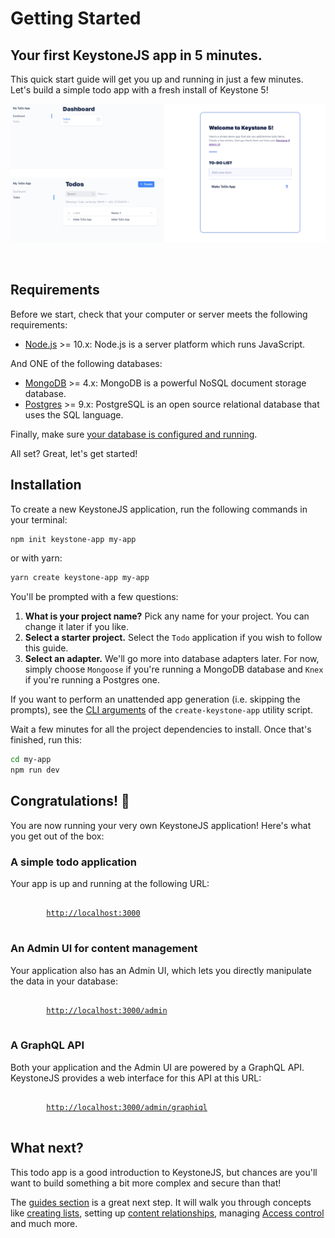 <!--[meta]
section: quick-start
title: Getting Started
order: 1
slug: /quick-start/
[meta]-->

# Getting Started

## Your first KeystoneJS app in 5 minutes.

This quick start guide will get you up and running in just a few minutes. Let's build a simple todo app with a fresh install of Keystone 5!

![Screenshot of KeystoneJS Todo App](./img/to-do-app-example.png)

<br/>

## Requirements

Before we start, check that your computer or server meets the following requirements:

- [Node.js](https://nodejs.org/) >= 10.x: Node.js is a server platform which runs JavaScript.

And ONE of the following databases:

- [MongoDB](https://www.mongodb.com/) >= 4.x: MongoDB is a powerful NoSQL document storage database.
- [Postgres](https://www.postgresql.org) >= 9.x: PostgreSQL is an open source relational database that uses the SQL language.

Finally, make sure [your database is configured and running](/docs/quick-start/adapters.md).

All set? Great, let's get started!

## Installation

To create a new KeystoneJS application, run the following commands in your terminal:

```sh
npm init keystone-app my-app
```

or with yarn:

```sh
yarn create keystone-app my-app
```

You'll be prompted with a few questions:

1. **What is your project name?** Pick any name for your project. You can change it later if you like.
2. **Select a starter project.** Select the `Todo` application if you wish to follow this guide.
3. **Select an adapter.** We'll go more into database adapters later. For now, simply choose `Mongoose` if you're running a MongoDB database and `Knex` if you're running a Postgres one.

If you want to perform an unattended app generation (i.e. skipping the prompts), see the [CLI arguments](/packages/create-keystone-app/README.md) of the `create-keystone-app` utility script.

Wait a few minutes for all the project dependencies to install. Once that's finished, run this:

```sh
cd my-app
npm run dev
```

## Congratulations! 🎉

You are now running your very own KeystoneJS application! Here's what you get out of the box:

### A simple todo application

Your app is up and running at the following URL:

<pre>
	<code>
		<a href="http://localhost:3000">http://localhost:3000</a>
	</code>
</pre>

### An Admin UI for content management

Your application also has an Admin UI, which lets you directly manipulate the data in your database:

<pre>
	<code>
		<a href="http://localhost:3000/admin/">http://localhost:3000/admin</a>
	</code>
</pre>

### A GraphQL API

Both your application and the Admin UI are powered by a GraphQL API.
KeystoneJS provides a web interface for this API at this URL:

<pre>
	<code>
		<a href="http://localhost:3000/admin/graphiql">http://localhost:3000/admin/graphiql</a>
	</code>
</pre>

## What next?

This todo app is a good introduction to KeystoneJS, but chances are you'll want to build something a bit more complex and secure than that!

The [guides section](/docs/guides/index.md) is a great next step.
It will walk you through concepts like [creating lists](/docs/guides/add-lists.md),
setting up [content relationships](/docs/guides/relationships.md),
managing [Access control](/docs/guides/access-control.md) and much more.

